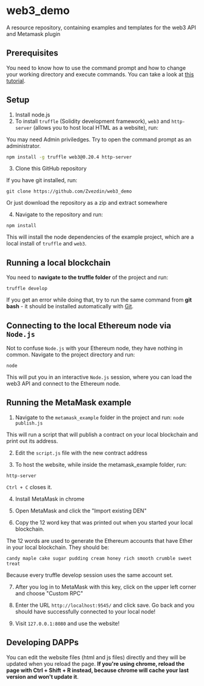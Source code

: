 # web3_demo
A resource repository, containing examples and templates for the web3 API and Metamask plugin

## Prerequisites
You need to know how to use the command prompt and how to change your working directory and execute commands.
You can take a look at [this tutorial](https://www.youtube.com/watch?v=MBBWVgE0ewk).

## Setup

1. Install node.js
2. To install `truffle` (Solidity development framework), `web3` and `http-server` (allows you to host local HTML as a website), run:

You may need Admin priviledges. Try to open the command prompt as an administrator.

```bash
npm install -g truffle web3@0.20.4 http-server
```

3. Clone this GitHub repository

If you have git installed, run:
```
git clone https://github.com/Zvezdin/web3_demo
```

Or just download the repository as a zip and extract somewhere

4. Navigate to the repository and run:
```
npm install
```

This will install the node dependencies of the example project, which are a local install of `truffle` and `web3`.

## Running a local blockchain

You need to **navigate to the truffle folder** of the project and run:
```
truffle develop
```

If you get an error while doing that, try to run the same command from **git bash** - it should be installed automatically with [Git](https://git-scm.com/downloads).

## Connecting to the local Ethereum node via `Node.js`

Not to confuse `Node.js` with your Ethereum node, they have nothing in common.
Navigate to the project directory and run:
```
node
```

This will put you in an interactive `Node.js` session, where you can load the web3 API and connect to the Ethereum node.

## Running the MetaMask example

1. Navigate to the `metamask_example` folder in the project and run:
```node publish.js```

This will run a script that will publish a contract on your local blockchain and print out its address.

2. Edit the `script.js` file with the new contract address

3. To host the website, while inside the metamask_example folder, run:
```
http-server
```

`Ctrl + C` closes it.

4. Install MetaMask in chrome

5. Open MetaMask and click the "Import existing DEN"

6. Copy the 12 word key that was printed out when you started your local blockchain.

The 12 words are used to generate the Ethereum accounts that have Ether in your local blockchain. They should be:
```
candy maple cake sugar pudding cream honey rich smooth crumble sweet treat
```

Because every truffle develop session uses the same account set.

7. After you log in to MetaMask with this key, click on the upper left corner and choose "Custom RPC"

8. Enter the URL `http://localhost:9545/` and click save. Go back and you should have successfully connected to your local node!

9. Visit `127.0.0.1:8080` and use the website!

## Developing DAPPs

You can edit the website files (html and js files) directly and they will be updated when you reload the page. **If you're using chrome, reload the page with Ctrl + Shift + R instead, because chrome will cache your last version and won't update it**.

